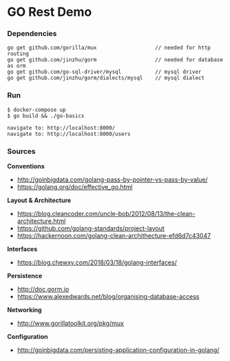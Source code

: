 # GO Rest Demo

### Dependencies

```
go get github.com/gorilla/mux                   // needed for http routing
go get github.com/jinzhu/gorm                   // needed for database as orm
go get github.com/go-sql-driver/mysql           // mysql driver
go get github.com/jinzhu/gorm/dialects/mysql    // mysql dialect
```

### Run
```
$ docker-compose up 
$ go build && ./go-basics

navigate to: http://localhost:8000/
navigate to: http://localhost:8000/users
```


### Sources

__Conventions__

* http://goinbigdata.com/golang-pass-by-pointer-vs-pass-by-value/
* https://golang.org/doc/effective_go.html

__Layout & Architecture__

* https://blog.cleancoder.com/uncle-bob/2012/08/13/the-clean-architecture.html
* https://github.com/golang-standards/project-layout
* https://hackernoon.com/golang-clean-archithecture-efd6d7c43047


__Interfaces__

* https://blog.chewxy.com/2018/03/18/golang-interfaces/

__Persistence__

* http://doc.gorm.io
* https://www.alexedwards.net/blog/organising-database-access

__Networking__

* http://www.gorillatoolkit.org/pkg/mux

__Configuration__

* http://goinbigdata.com/persisting-application-configuration-in-golang/



